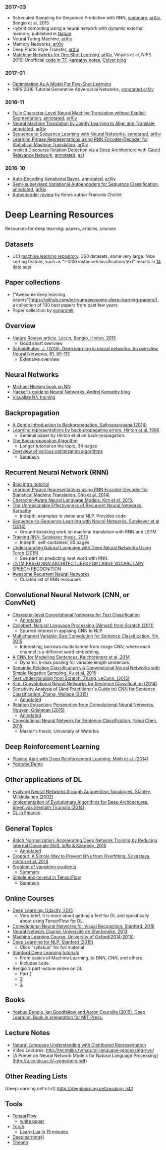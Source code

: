 ### 2017-03
- Scheduled Sampling for Sequence Prediction with RNN, [summary](summaries/scheduled_sampling.md), [arXiv](https://arxiv.org/abs/1506.03099), Bengio et al, 2015
- Hybrid computing using a neural network with dynamic external memory, published in [Nature](https://www.dropbox.com/s/0a40xi702grx3dq/2016-graves.pdf)
- Neural Turing Machine, [arXiv](https://arxiv.org/abs/1410.5401)
- Memory Networks, [arXiv](https://arxiv.org/abs/1410.3916)
- Deep Photo Style Transfer, [arXiv](https://arxiv.org/abs/1703.07511)
- [Matching Networks for One Shot Learning](summaries/matching_networks.md), [arXiv](https://arxiv.org/abs/1606.04080), Vinyals et al, NIPS 2016. Unofficial [code in TF](https://github.com/zergylord/oneshot). [karpathy notes](http://www.shortscience.org/paper?bibtexKey=journals/corr/VinyalsBLKW16#karpathy), [Colyer blog](https://blog.acolyer.org/2017/01/03/matching-networks-for-one-shot-learning/)

### 2017-01
- [Optimization As A Model For Few-Shot Learning](https://openreview.net/pdf?id=rJY0-Kcll)
- NIPS 2016 Tutorial:Generative Adversarial Networks, [annotated](https://drive.google.com/file/d/0ByV7wn2NzevOa2RqZmJVR2hrUTA/view?usp=sharing),[arXiv](https://arxiv.org/abs/1701.00160)

### 2016-11
- [Fully Character-Level Neural Machine Translation without Explicit Segmentation](summaries/fully_char_level_nmt.md), [annotated](https://drive.google.com/open?id=0ByV7wn2NzevOQ0JtTTRuR0pjUlE), [arXiv](https://arxiv.org/abs/1610.03017)
- [Neural Machine Translation by Jointly Learning to Align and Translate](summaries/neural_machine_translation.md), [annotated](https://drive.google.com/file/d/0ByV7wn2NzevOS3FmWHVNazhnczA/view?usp=sharing), [arXiv](https://arxiv.org/abs/1409.0473)
- [Sequence to Sequence Learning with Neural Networks](summaries/seq2seq_nn.md), [annotated](https://drive.google.com/file/d/0ByV7wn2NzevOQ1l5aUF4RWYtenc/view?usp=sharing), [arXiv](https://arxiv.org/abs/1409.3215)
- [Learning Phrase Representations using RNN Encoder-Decoder for Statistical Machine Translation](summaries/learning_phrase_rep_RNN_encoder_decoder_mt.md), [arXiv](https://arxiv.org/abs/1406.1078)
- [Implicit Discourse Relation Detection via a Deep Architecture with Gated Relevance Network](summaries/implicit_drd_grn.md), [annotated](https://drive.google.com/file/d/0ByV7wn2NzevOLUxtemFqejJmNVU/view?usp=sharing), [acl](https://www.aclweb.org/anthology/P/P16/P16-1163.pdf)

### 2016-10
- [Auto-Encoding Variational Bayes](summaries/auto-encoding_var_bayes.md), [annotated](https://drive.google.com/file/d/0ByV7wn2NzevOcjBIeVBZcTFUQ2s/view?usp=sharing), [arXiv](https://arxiv.org/abs/1312.6114)
- [Semi-supervised Variational Autoencoders for Sequence Classification](summaries/var_auto_sequence_class.md), [annotated](https://drive.google.com/file/d/0ByV7wn2NzevOTXEzLWlNQy1od0k/view?usp=sharing), [arXiv](https://arxiv.org/abs/1603.02514)
- [Autoencoder review](summaries/autoencoders.md) by Keras author Francois Chollet

# Deep Learning Resources
Resources for deep learning: papers, articles, courses  

## Datasets
- UCI [machine learning repository](https://archive.ics.uci.edu/ml/datasets.html?format=&task=&att=&area=&numAtt=&numIns=&type=&sort=instDown&view=table). 360 datasets, some very large. Nice sorting feature, such as ">1000 instance/classification/text" results in [14 data sets](https://archive.ics.uci.edu/ml/datasets.html?format=&task=cla&att=&area=&numAtt=&numIns=greater1000&type=&sort=instDown&view=table)

## Paper collections
- ["Awesome deep learning papers"]https://github.com/terryum/awesome-deep-learning-papers/), a collection of 100 best papers from past few years
- Paper collection by [songrotek](https://github.com/songrotek/Deep-Learning-Papers-Reading-Roadmap/blob/master/README.md)

## Overview
- [Nature Review article. Lecun, Bengio, Hinton. 2015](http://www.nature.com/articles/nature14539.epdf?referrer_access_token=K4awZz78b5Yn2_AoPV_4Y9RgN0jAjWel9jnR3ZoTv0PU8PImtLRceRBJ32CtadUBVOwHuxbf2QgphMCsA6eTOw64kccq9ihWSKdxZpGPn2fn3B_8bxaYh0svGFqgRLgaiyW6CBFAb3Fpm6GbL8a_TtQQDWKuhD1XKh_wxLReRpGbR_NdccoaiKP5xvzbV-x7b_7Y64ZSpqG6kmfwS6Q1rw%3D%3D&tracking_referrer=www.nature.com)
  * Good short overview
- [Schmidhuber, J. (2015). Deep learning in neural networks: An overview. Neural Networks, 61, 85–117.](http://arxiv.org/abs/1404.7828)
    * Extensive overview

## Neural Networks

- [Michael Nielsen book on NN](http://neuralnetworksanddeeplearning.com/chap1.html)
- [Hacker's guide to Neural Networks. Andrej Karpathy blog](http://karpathy.github.io/neuralnets/)
- [Visualize NN training](http://experiments.mostafa.io/public/ffbpann/)

## Backpropagation

- [A Gentle Introduction to Backpropagation. Sathyanarayana (2014)](http://numericinsight.com/uploads/A_Gentle_Introduction_to_Backpropagation.pdf)
- [Learning representations by back-propagating errors. Hinton et al, 1986](http://www.nature.com/nature/journal/v323/n6088/abs/323533a0.html)
  * Seminal paper by Hinton et al on back-propagation.
- [The Backpropagation Algorithm](http://page.mi.fu-berlin.de/rojas/neural/chapter/K7.pdf)
  * Longer tutorial on the topic, 34 pages
- [Overview of various optimization algorithms](http://sebastianruder.com/optimizing-gradient-descent/)
  * [Summary](summaries/overview_optimization.md)

## Recurrent Neural Network (RNN)

- [Blog intro, tutorial](http://www.wildml.com/2015/09/recurrent-neural-networks-tutorial-part-1-introduction-to-rnns/)
- [Learning Phrase Representations using RNN Encoder-Decoder for Statistical Machine Translation. Cho et al. 2014)](http://arxiv.org/abs/1406.1078)
- [Character-Aware Neural Language Models. Kim et al. 2015.](http://arxiv.org/pdf/1508.06615.pdf)
- [The Unreasonable Effectiveness of Recurrent Neural Networks. Karpathy](http://karpathy.github.io/2015/05/21/rnn-effectiveness/)
  * Indepth, examples in vision and NLP. Provides code
- [Sequence-to-Sequence Learning with Neural Networks. Sutskever et al (2014)](http://papers.nips.cc/paper/5346-sequence-to-sequence-learning-with-neural-networks.pdf)
  * Ground-breaking work on machine translation with RNN and LSTM
- [Training RNN. Sutskever thesis. 2013](http://www.cs.utoronto.ca/~ilya/pubs/ilya_sutskever_phd_thesis.pdf)
  * Indepth, self-contained, 85 pages
- [Understanding Natural Language with Deep Neural Networks Using Torch (2015)](http://devblogs.nvidia.com/parallelforall/understanding-natural-language-deep-neural-networks-using-torch/)
  * See part on predicting next word with RNN.
- [LSTM BASED RNN ARCHITECTURES FOR LARGE VOCABULARY SPEECH RECOGNITION](http://arxiv.org/pdf/1402.1128v1.pdf)
- [Awesome Recurrent Neural Networks](https://github.com/kjw0612/awesome-rnn#lectures)
  * Curated list of RNN resources

## Convolutional Neural Network (CNN, or ConvNet)
- [Character-level Convolutional Networks for Text Classification](http://arxiv.org/abs/1509.01626)
  * [Annotated](https://drive.google.com/open?id=0ByV7wn2NzevOZEw4QV9tbFNyVTQ)
- [Collobert. Natural Language Processing (Almost) from Scratch (2011)](http://dl.acm.org/citation.cfm?id=2078186)
  * Spurred interest in applying CNN to NLP.
- [Multichannel Variable-Size Convolution for Sentence Classification. Yin, 2015](https://aclweb.org/anthology/K/K15/K15-1021.pdf)
  * Interesting, borrows multichannel from image CNN, where each channel is a different word embedding.
- [A CNN for Modelling Sentences. Kalchbrenner et al, 2014](http://phd.nal.co/papers/Kalchbrenner_DCNN_ACL14)
  * Dynamic k-max pooling for variable length sentences. 
- [Semantic Relation Classification via Convolutional Neural Networks with Simple Negative Sampling. Xu et al, 2015](http://arxiv.org/pdf/1506.07650v1.pdf)
- [Text Understanding from Scratch. Zhang, LeCunn. (2015)](http://arxiv.org/abs/1502.01710)
- [Kim. Convolutional Neural Networks for Sentence Classification (2014)](http://arxiv.org/pdf/1408.5882v2.pdf)
- [Sensitivity Analysis of (And Practitioner's Guide to) CNN for Sentence Classification. Zhang, Wallace (2015)](http://arxiv.org/pdf/1510.03820v2.pdf)
  * [Annotated](https://drive.google.com/open?id=0ByV7wn2NzevOY25JNlJQREVLZEU)
- [Relation Extraction: Perspective from Convolutional Neural Networks. Nguyen, Grishman (2015)](http://www.cs.nyu.edu/~thien/pubs/vector15.pdf)
  * [Annotated](https://drive.google.com/file/d/0ByV7wn2NzevObzAtV1QyUDl5X2M/view?usp=sharing)
- [Convolutional Neural Network for Sentence Classification. Yahui Chen, 2015](https://uwspace.uwaterloo.ca/bitstream/handle/10012/9592/Chen_Yahui.pdf?sequence=3&isAllowed=y)
  * Master's thesis, University of Waterloo

## Deep Reinforcement Learning
- [Playing Atari with Deep Reinforcement Learning. Mnih et al. (2014)](http://www.cs.toronto.edu/~vmnih/docs/dqn.pdf)
- [Youtube Demo](https://www.youtube.com/watch?v=wfL4L_l4U9A)

## Other applications of DL
- [Evolving Neural Networks through Augmenting Topologies. Stanley, Miikkulainen (2002)](http://nn.cs.utexas.edu/downloads/papers/stanley.ec02.pdf)
- [Implementation of Evolutionary Algorithms for Deep Architectures. Sreenivas Sremath Tirumala (2014)](http://citeseerx.ist.psu.edu/viewdoc/summary?doi=10.1.1.664.6933)
- [DL in Finance](http://arxiv.org/pdf/1602.06561v2.pdf)

## General Topics

- [Batch Normalization: Accelerating Deep Network Training by Reducing Internal Covariate Shift. Ioffe & Szegedy, 2015](http://arxiv.org/abs/1502.03167)
  * [Annotated](https://drive.google.com/open?id=0ByV7wn2NzevOSW9jVC14VEpSUHc)
- [Dropout: A Simple Way to Prevent NNs from Overfitting. Srivastava, Hinton et al. 2014](http://www.cs.toronto.edu/~rsalakhu/papers/srivastava14a.pdf)
- [Problem of vanishing gradients](http://neuralnetworksanddeeplearning.com/chap5.html#the_vanishing_gradient_problem)
  * [Summary](summaries/vanishing_gradients.md)
- [Simple end-to-end in TensorFlow](http://bcomposes.com/2015/11/26/simple-end-to-end-tensorflow-examples/)
  * [Summary](summaries/end-to-end_tf.md)

## Online Courses

- [Deep Learning. Udacity, 2015](https://www.udacity.com/course/deep-learning--ud730)
  * Very brief. It is more about getting a feel for DL and specifically about using TensorFlow for DL.
- [Convolutional Neural Networks for Visual Recognition. Stanford, 2016](http://cs231n.stanford.edu/)
- [Neural Network Course. Université de Sherbrooke, 2013](http://info.usherbrooke.ca/hlarochelle/neural_networks/description.html)
- [Machine Learning Course, University of Oxford(2014-2015)](https://www.cs.ox.ac.uk/people/nando.defreitas/machinelearning/)
- [Deep Learning for NLP, Stanford (2015)](http://cs224d.stanford.edu/)
  * Click "syllabus" for full material
- [Stanford Deep Learning tutorials](http://ufldl.stanford.edu/tutorial/)
  * From basics of Machine Learning, to DNN, CNN, and others. 
  * Includes code. 
- Bengio 3 part lecture series on DL
  * Part [1](https://www.youtube.com/watch?v=JuimBuvEWBg)
  * [2](https://www.youtube.com/watch?v=Fl-W7_z3w3o)
  * [3](https://www.youtube.com/watch?v=_cohR7LAgWA)

## Books

- [Yoshua Bengio, Ian Goodfellow and Aaron Courville (2015). Deep Learning. Book in preparation for MIT Press.](http://www.deeplearningbook.org)

## Lecture Notes
- [Natural Language Understanding with Distributed Representation](http://arxiv.org/pdf/1511.07916v1.pdf)
- Video Lectures: http://techtalks.tv/natural-language-processing-nyu/
- [A Primer on Neural Network Models for Natural Language Processing] (http://u.cs.biu.ac.il/~yogo/nnlp.pdf)

## Other Reading Lists
[DeepLearning.net's list]
(http://deeplearning.net/reading-list/)

## Tools
- [TensorFlow](https://www.tensorflow.org)
  * [white paper](http://download.tensorflow.org/paper/whitepaper2015.pdf)
- [Torch](http://torch.ch)
  * [Learn Lua in 15 minutes](http://tylerneylon.com/a/learn-lua/)
- [Deeplearning4j](http://deeplearning4j.org)
- [Theano](http://deeplearning.net/software/theano/)

